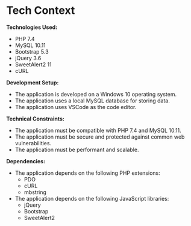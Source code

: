 # Tech Context

**Technologies Used:**

*   PHP 7.4
*   MySQL 10.11
*   Bootstrap 5.3
*   jQuery 3.6
*   SweetAlert2 11
*   cURL

**Development Setup:**

*   The application is developed on a Windows 10 operating system.
*   The application uses a local MySQL database for storing data.
*   The application uses VSCode as the code editor.

**Technical Constraints:**

*   The application must be compatible with PHP 7.4 and MySQL 10.11.
*   The application must be secure and protected against common web vulnerabilities.
*   The application must be performant and scalable.

**Dependencies:**

*   The application depends on the following PHP extensions:
    *   PDO
    *   cURL
    *   mbstring
*   The application depends on the following JavaScript libraries:
    *   jQuery
    *   Bootstrap
    *   SweetAlert2
